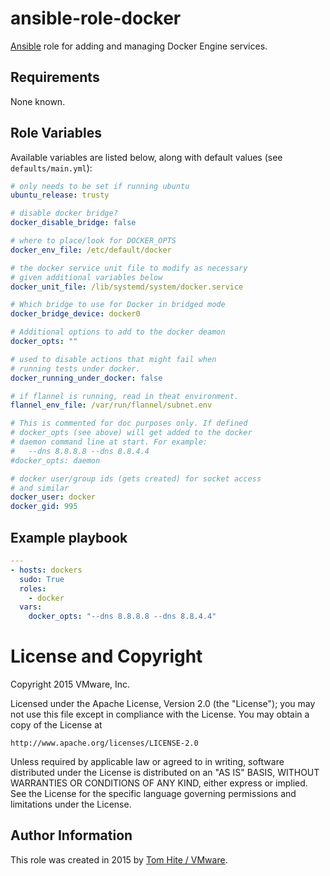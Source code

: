 # ansible-role-docker

[Ansible](https://github.com/ansible/ansible) role for adding
and managing Docker Engine services.

## Requirements

None known.

## Role Variables

Available variables are listed below, along with default values (see `defaults/main.yml`):

```yaml
# only needs to be set if running ubuntu
ubuntu_release: trusty

# disable docker bridge?
docker_disable_bridge: false

# where to place/look for DOCKER_OPTS
docker_env_file: /etc/default/docker

# the docker service unit file to modify as necessary
# given additional variables below
docker_unit_file: /lib/systemd/system/docker.service

# Which bridge to use for Docker in bridged mode
docker_bridge_device: docker0

# Additional options to add to the docker deamon
docker_opts: ""

# used to disable actions that might fail when
# running tests under docker.
docker_running_under_docker: false

# if flannel is running, read in theat environment.
flannel_env_file: /var/run/flannel/subnet.env

# This is commented for doc purposes only. If defined
# docker_opts (see above) will get added to the docker
# daemon command line at start. For example:
#   --dns 8.8.8.8 --dns 8.8.4.4
#docker_opts: daemon

# docker user/group ids (gets created) for socket access
# and similar
docker_user: docker
docker_gid: 995
```

## Example playbook

```yaml
---
- hosts: dockers
  sudo: True
  roles:
    - docker
  vars:
    docker_opts: "--dns 8.8.8.8 --dns 8.8.4.4"
```

# License and Copyright

Copyright 2015 VMware, Inc.

Licensed under the Apache License, Version 2.0 (the "License");
you may not use this file except in compliance with the License.
You may obtain a copy of the License at

    http://www.apache.org/licenses/LICENSE-2.0

Unless required by applicable law or agreed to in writing, software
distributed under the License is distributed on an "AS IS" BASIS,
WITHOUT WARRANTIES OR CONDITIONS OF ANY KIND, either express or implied.
See the License for the specific language governing permissions and
limitations under the License.

## Author Information

This role was created in 2015 by [Tom Hite / VMware](http://www.vmware.com/).
